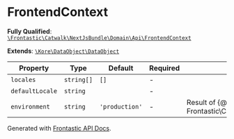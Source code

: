 #  FrontendContext

**Fully Qualified**: [`\Frontastic\Catwalk\NextJsBundle\Domain\Api\FrontendContext`](../../../../../src/php/NextJsBundle/Domain/Api/FrontendContext.php)

**Extends**: [`\Kore\DataObject\DataObject`](https://github.com/kore/DataObject)

Property|Type|Default|Required|Description
--------|----|-------|--------|-----------
`locales` | `string[]` | `[]` | - | 
`defaultLocale` | `string` |  | - | 
`environment` | `string` | `'production'` | - | Result of {@link Frontastic\Catwalk\ApiCoreBundle\Domain\Context.applicationEnvironment()}

Generated with [Frontastic API Docs](https://github.com/FrontasticGmbH/apidocs).
